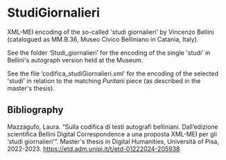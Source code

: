 # StudiGiornalieri
XML-MEI encoding of the so-called 'studi giornalieri' by Vincenzo Bellini (catalogued as MM.B.36, Museo Civico Belliniano in Catania, Italy).

See the folder ‘Studi_giornalieri’ for the encoding of the single 'studi' in Bellini's autograph version held at the Museum.

See the file ‘codifica_studiGiornalieri.xml’ for the encoding of the selected 'studi' in relation to the matching <em>Puritani</em> piece (as described in the master's thesis).

## Bibliography
Mazzagufo, Laura. “Sulla codifica di testi autografi belliniani. Dall’edizione scientifica Bellini Digital Correspondence a una proposta XML-MEI per gli ‘studi giornalieri’”. Master's thesis in Digital Humanities, Università of Pisa, 2022-2023. <a href="https://etd.adm.unipi.it/t/etd-01222024-205938">https://etd.adm.unipi.it/t/etd-01222024-205938</a>
